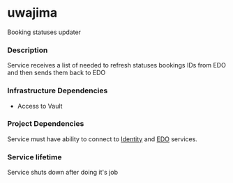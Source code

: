 # uwajima
Booking statuses updater

### Description
Service receives a list of needed to refresh statuses bookings IDs from EDO
and then sends them back to EDO

### Infrastructure Dependencies
* Access to Vault

### Project Dependencies
Service must have ability to connect to 
[Identity](https://github.com/happy-travel/odawara) 
and [EDO](https://github.com/happy-travel/edo) services.

### Service lifetime
Service shuts down after doing it's job
